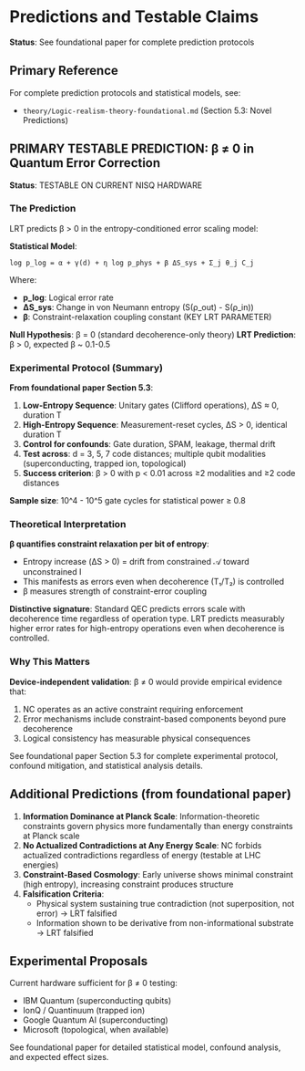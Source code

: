# Predictions and Testable Claims

**Status**: See foundational paper for complete prediction protocols

## Primary Reference

For complete prediction protocols and statistical models, see:
- `theory/Logic-realism-theory-foundational.md` (Section 5.3: Novel Predictions)

## PRIMARY TESTABLE PREDICTION: β ≠ 0 in Quantum Error Correction

**Status**: TESTABLE ON CURRENT NISQ HARDWARE

### The Prediction

LRT predicts β > 0 in the entropy-conditioned error scaling model:

**Statistical Model**:
```
log p_log = α + γ(d) + η log p_phys + β ΔS_sys + Σ_j θ_j C_j
```

Where:
- **p_log**: Logical error rate
- **ΔS_sys**: Change in von Neumann entropy (S(ρ_out) - S(ρ_in))
- **β**: Constraint-relaxation coupling constant (KEY LRT PARAMETER)

**Null Hypothesis**: β = 0 (standard decoherence-only theory)
**LRT Prediction**: β > 0, expected β ~ 0.1-0.5

### Experimental Protocol (Summary)

**From foundational paper Section 5.3**:

1. **Low-Entropy Sequence**: Unitary gates (Clifford operations), ΔS ≈ 0, duration T
2. **High-Entropy Sequence**: Measurement-reset cycles, ΔS > 0, identical duration T
3. **Control for confounds**: Gate duration, SPAM, leakage, thermal drift
4. **Test across**: d = 3, 5, 7 code distances; multiple qubit modalities (superconducting, trapped ion, topological)
5. **Success criterion**: β > 0 with p < 0.01 across ≥2 modalities and ≥2 code distances

**Sample size**: 10^4 - 10^5 gate cycles for statistical power ≥ 0.8

### Theoretical Interpretation

**β quantifies constraint relaxation per bit of entropy**:
- Entropy increase (ΔS > 0) = drift from constrained 𝒜 toward unconstrained I
- This manifests as errors even when decoherence (T₁/T₂) is controlled
- β measures strength of constraint-error coupling

**Distinctive signature**: Standard QEC predicts errors scale with decoherence time regardless of operation type. LRT predicts measurably higher error rates for high-entropy operations even when decoherence is controlled.

### Why This Matters

**Device-independent validation**: β ≠ 0 would provide empirical evidence that:
1. NC operates as an active constraint requiring enforcement
2. Error mechanisms include constraint-based components beyond pure decoherence
3. Logical consistency has measurable physical consequences

See foundational paper Section 5.3 for complete experimental protocol, confound mitigation, and statistical analysis details.

## Additional Predictions (from foundational paper)

1. **Information Dominance at Planck Scale**: Information-theoretic constraints govern physics more fundamentally than energy constraints at Planck scale
2. **No Actualized Contradictions at Any Energy Scale**: NC forbids actualized contradictions regardless of energy (testable at LHC energies)
3. **Constraint-Based Cosmology**: Early universe shows minimal constraint (high entropy), increasing constraint produces structure
4. **Falsification Criteria**:
   - Physical system sustaining true contradiction (not superposition, not error) → LRT falsified
   - Information shown to be derivative from non-informational substrate → LRT falsified

## Experimental Proposals

Current hardware sufficient for β ≠ 0 testing:
- IBM Quantum (superconducting qubits)
- IonQ / Quantinuum (trapped ion)
- Google Quantum AI (superconducting)
- Microsoft (topological, when available)

See foundational paper for detailed statistical model, confound analysis, and expected effect sizes.
